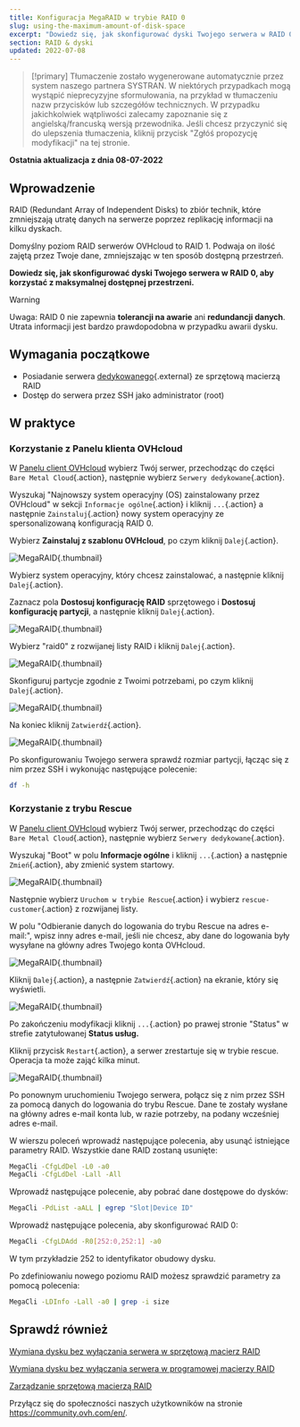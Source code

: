 ```yaml
---
title: Konfiguracja MegaRAID w trybie RAID 0
slug: using-the-maximum-amount-of-disk-space
excerpt: "Dowiedz się, jak skonfigurować dyski Twojego serwera w RAID 0, aby korzystać z jak największej przestrzeni dyskowej do wykorzystania"
section: RAID & dyski
updated: 2022-07-08
---
```


> [!primary]
> Tłumaczenie zostało wygenerowane automatycznie przez system naszego partnera SYSTRAN. W niektórych przypadkach mogą wystąpić nieprecyzyjne sformułowania, na przykład w tłumaczeniu nazw przycisków lub szczegółów technicznych. W przypadku jakichkolwiek wątpliwości zalecamy zapoznanie się z angielską/francuską wersją przewodnika. Jeśli chcesz przyczynić się do ulepszenia tłumaczenia, kliknij przycisk "Zgłóś propozycję modyfikacji" na tej stronie.
> 

**Ostatnia aktualizacja z dnia 08-07-2022**
 
## Wprowadzenie

RAID (Redundant Array of Independent Disks) to zbiór technik, które zmniejszają utratę danych na serwerze poprzez replikację informacji na kilku dyskach.

Domyślny poziom RAID serwerów OVHcloud to RAID 1. Podwaja on ilość zajętą przez Twoje dane, zmniejszając w ten sposób dostępną przestrzeń.

**Dowiedz się, jak skonfigurować dyski Twojego serwera w RAID 0, aby korzystać z maksymalnej dostępnej przestrzeni.**

> [!warning]
> 
> Uwaga: RAID 0 nie zapewnia **tolerancji na awarie** ani **redundancji danych**. Utrata informacji jest bardzo prawdopodobna w przypadku awarii dysku.
> 

## Wymagania początkowe

- Posiadanie serwera [dedykowanego](https://www.ovhcloud.com/pl/bare-metal/){.external} ze sprzętową macierzą RAID
- Dostęp do serwera przez SSH jako administrator (root)

## W praktyce

### Korzystanie z Panelu klienta OVHcloud

W [Panelu client OVHcloud](https://www.ovh.com/auth/?action=gotomanager&from=https://www.ovh.pl/&ovhSubsidiary=pl) wybierz Twój serwer, przechodząc do części `Bare Metal Cloud`{.action}, następnie wybierz `Serwery dedykowane`{.action}. 

Wyszukaj "Najnowszy system operacyjny (OS) zainstalowany przez OVHcloud" w sekcji `Informacje ogólne`{.action} i kliknij `...`{.action} a następnie `Zainstaluj`{.action} nowy system operacyjny ze spersonalizowaną konfiguracją RAID 0.

Wybierz **Zainstaluj z szablonu OVHcloud**, po czym kliknij `Dalej`{.action}.

![MegaRAID](images/server_installation_raid0_1.png){.thumbnail}

Wybierz system operacyjny, który chcesz zainstalować, a następnie kliknij `Dalej`{.action}.

Zaznacz pola **Dostosuj konfigurację RAID** sprzętowego i **Dostosuj konfigurację partycji**, a następnie kliknij `Dalej`{.action}.

![MegaRAID](images/server_installation_raid0_2.png){.thumbnail}

Wybierz "raid0" z rozwijanej listy RAID i kliknij `Dalej`{.action}.

![MegaRAID](images/server_installation_raid0_3.png){.thumbnail}

Skonfiguruj partycje zgodnie z Twoimi potrzebami, po czym kliknij `Dalej`{.action}.

![MegaRAID](images/server_installation_raid0_4.png){.thumbnail}

Na koniec kliknij `Zatwierdź`{.action}.

![MegaRAID](images/server_installation_raid0_5.png){.thumbnail}

Po skonfigurowaniu Twojego serwera sprawdź rozmiar partycji, łącząc się z nim przez SSH i wykonując następujące polecenie:

```sh
df -h
```

### Korzystanie z trybu Rescue

W [Panelu client OVHcloud](https://www.ovh.com/auth/?action=gotomanager&from=https://www.ovh.pl/&ovhSubsidiary=pl) wybierz Twój serwer, przechodząc do części `Bare Metal Cloud`{.action}, następnie wybierz `Serwery dedykowane`{.action}.

Wyszukaj "Boot" w polu **Informacje ogólne** i kliknij `...`{.action} a następnie `Zmień`{.action}, aby zmienić system startowy.

![MegaRAID](images/rescue_mode_raid0_1.png){.thumbnail}

Następnie wybierz `Uruchom w trybie Rescue`{.action} i wybierz `rescue-customer`{.action} z rozwijanej listy.

W polu "Odbieranie danych do logowania do trybu Rescue na adres e-mail:", wpisz inny adres e-mail, jeśli nie chcesz, aby dane do logowania były wysyłane na główny adres Twojego konta OVHcloud.

![MegaRAID](images/rescue_mode_raid0_2.png){.thumbnail}

Kliknij `Dalej`{.action}, a następnie `Zatwierdź`{.action} na ekranie, który się wyświetli.

![MegaRAID](images/rescue_mode_raid0_3.png){.thumbnail}

Po zakończeniu modyfikacji kliknij `...`{.action} po prawej stronie "Status" w strefie zatytułowanej **Status usług.** 

Kliknij przycisk `Restart`{.action}, a serwer zrestartuje się w trybie rescue. Operacja ta może zająć kilka minut. 

![MegaRAID](images/server_installation_raid0_6.png){.thumbnail}

Po ponownym uruchomieniu Twojego serwera, połącz się z nim przez SSH za pomocą danych do logowania do trybu Rescue. Dane te zostały wysłane na główny adres e-mail konta lub, w razie potrzeby, na podany wcześniej adres e-mail.

W wierszu poleceń wprowadź następujące polecenia, aby usunąć istniejące parametry RAID. Wszystkie dane RAID zostaną usunięte:

```sh
MegaCli -CfgLdDel -L0 -a0
MegaCli -CfgLdDel -Lall -All
```

Wprowadź następujące polecenie, aby pobrać dane dostępowe do dysków:

```sh
MegaCli -PdList -aALL | egrep "Slot|Device ID"
```

Wprowadź następujące polecenia, aby skonfigurować RAID 0:

```sh
MegaCli -CfgLDAdd -R0[252:0,252:1] -a0
```

W tym przykładzie 252 to identyfikator obudowy dysku.

Po zdefiniowaniu nowego poziomu RAID możesz sprawdzić parametry za pomocą polecenia:

```sh
MegaCli -LDInfo -Lall -a0 | grep -i size
```

## Sprawdź również

[Wymiana dysku bez wyłączania serwera w sprzętową macierz RAID](https://docs.ovh.com/gb/en/dedicated/hotswap-raid-hard/)

[Wymiana dysku bez wyłączania serwera w programowej macierzy RAID](https://docs.ovh.com/pl/dedicated/hotswap-raid-soft/)

[Zarządzanie sprzętową macierzą RAID](https://docs.ovh.com/gb/en/dedicated/raid-hard/)

Przyłącz się do społeczności naszych użytkowników na stronie <https://community.ovh.com/en/>.
